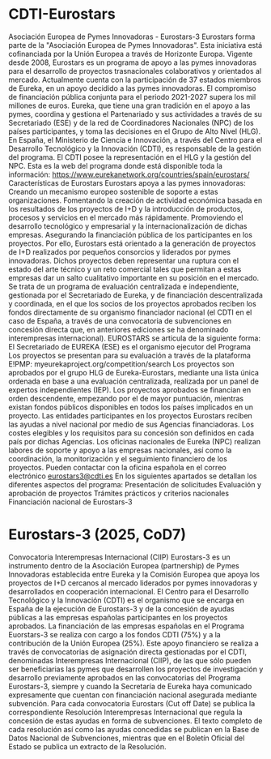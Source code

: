 # CDTI-Eurostars
Asociación Europea de Pymes Innovadoras - Eurostars-3
Eurostars forma parte de la "Asociación Europea de Pymes Innovadoras". Esta iniciativa está cofinanciada por la Unión Europea a través de Horizonte Europa.
Vigente desde 2008, Eurostars es un programa de apoyo a las pymes innovadoras para el desarrollo de proyectos trasnacionales colaborativos y orientados al mercado.
Actualmente cuenta con la participación de 37 estados miembros de Eureka, en un apoyo decidido a las pymes innovadoras. El compromiso de financiación pública conjunta para el periodo 2021-2027 supera los mil millones de euros.
Eureka, que tiene una gran tradición en el apoyo a las pymes, coordina y gestiona el Partenariado y sus actividades a través de su Secretariado (ESE) y de la red de Coordinadores Nacionales (NPC) de los países participantes, y toma las decisiones en el Grupo de Alto Nivel (HLG).
En España, el Ministerio de Ciencia e Innovación, a través del Centro para el Desarrollo Tecnológico y la Innovación (CDTI), es responsable de la gestión del programa. El CDTI posee la representación en el HLG y la gestión del NPC.
Esta es la web del programa donde está disponible toda la información: https://www.eurekanetwork.org/countries/spain/eurostars/
Características de Eurostars
Eurostars apoya a las pymes innovadoras:
Creando un mecanismo europeo sostenible de soporte a estas organizaciones.
Fomentando la creación de actividad económica basada en los resultados de los proyectos de I+D y la introducción de productos, procesos y servicios en el mercado más rápidamente.
Promoviendo el desarrollo tecnológico y empresarial y la internacionalización de dichas empresas.
Asegurando la financiación pública de los participantes en los proyectos.
Por ello, Eurostars está orientado a la generación de proyectos de I+D realizados por pequeños consorcios y liderados por pymes innovadoras. Dichos proyectos deben representar una ruptura con el estado del arte técnico y un reto comercial tales que permitan a estas empresas dar un salto cualitativo importante en su posición en el mercado.
Se trata de un programa de evaluación centralizada e independiente, gestionada por el Secretariado de Eureka, y de financiación descentralizada y coordinada, en el que los socios de los proyectos aprobados reciben los fondos directamente de su organismo financiador nacional (el CDTI en el caso de España, a través de una convocatoria de subvenciones en concesión directa que, en anteriores ediciones se ha denominado interempresas internacional).
EUROSTARS se articula de la siguiente forma:
El Secretariado de EUREKA (ESE) es el organismo ejecutor del Programa
Los proyectos se presentan para su evaluación a través de la plataforma E!PMP: myeurekaproject.org/competition/search
Los proyectos son aprobados por el grupo HLG de Eureka-Eurostars, mediante una lista única ordenada en base a una evaluación centralizada, realizada por un panel de expertos independientes (IEP).
Los proyectos aprobados se financian en orden descendente, empezando por el de mayor puntuación, mientras existan fondos públicos disponibles en todos los países implicados en un proyecto.
Las entidades participantes en los proyectos Eurostars reciben las ayudas a nivel nacional por medio de sus Agencias financiadoras. Los costes elegibles y los requisitos para su concesión son definidos en cada país por dichas Agencias.
Los oficinas nacionales de Eureka (NPC) realizan labores de soporte y apoyo a las empresas nacionales, así como la coordinación, la monitorización y el seguimiento financiero de los proyectos. Pueden contactar con la oficina española en el correo electrónico eurostars3@cdti.es
En los siguientes apartados se detallan los diferentes aspectos del programa:
Presentación de solicitudes
Evaluación y aprobación de proyectos
Trámites prácticos y criterios nacionales
Financiación nacional de Eurostars-3

# Eurostars-3 (2025, CoD7)
Convocatoria Interempresas Internacional (CIIP)
Eurostars-3 es un instrumento dentro de la Asociación Europea (partnership) de Pymes Innovadoras establecida entre Eureka y la Comisión Europea que apoya los proyectos de I+D cercanos al mercado liderados por pymes innovadoras y desarrollados en cooperación internacional. 
El Centro para el Desarrollo Tecnológico y la Innovación (CDTI) es el organismo que se encarga en España de la ejecución de Eurostars-3 y de la concesión de ayudas públicas a las empresas españolas participantes en los proyectos aprobados.
La financiación de las empresas españolas en el Programa Euorstars-3 se realiza con cargo a los fondos CDTI (75%) y a la contribución de la Unión Europea (25%). Este apoyo financiero se realiza a través de convocatorias de asignación directa gestionadas por el CDTI, denominadas Interempresas Internacional (CIIP), de las que sólo pueden ser beneficiarias las pymes que desarrollen los proyectos de investigación y desarrollo previamente aprobados en las convocatorias del Programa Eurostars-3, siempre y cuando la Secretaría de Eureka haya comunicado expresamente que cuentan con financiación nacional asegurada mediante subvención.
Para cada convocatoria Eurostars (Cut off Date) se publica la correspondiente Resolución Interempresas Internacional que regula la concesión de estas ayudas en forma de subvenciones. El texto completo de cada resolución así como las ayudas concedidas se publican en la Base de Datos Nacional de Subvenciones, mientras que en el Boletín Oficial del Estado se publica un extracto de la Resolución.